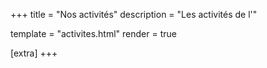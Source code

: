 +++
title = "Nos activités"
description = "Les activités de l'"

template = "activites.html"
render = true

[extra]
+++
